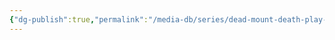 ```yaml
---
{"dg-publish":true,"permalink":"/media-db/series/dead-mount-death-play-2023/","title":"Dead Mount Death Play","tags":["mediaDB/tv/series"],"noteIcon":"1"}
---
```


